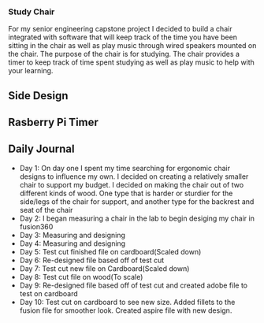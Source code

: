 ### Study Chair

For my senior engineering capstone project I decided to build a chair integrated with software that will keep track of the time you have been sitting in the chair as well as play music through wired speakers mounted on the chair. The purpose of the chair is for studying. The chair provides a timer to keep track of time spent studying as well as play music to help with your learning. 

## Side Design

## Rasberry Pi Timer

## Daily Journal

- Day 1: On day one I spent my time searching for ergonomic chair designs to influence my own. I decided on creating a relatively smaller chair to support my budget. I decided on making the chair out of two different kinds of wood. One type that is harder or sturdier for the side/legs of the chair for support, and another type for the backrest and seat of the chair
- Day 2: I began measuring a chair in the lab to begin desiging my chair in fusion360
- Day 3: Measuring and designing
- Day 4: Measuring and designing
- Day 5: Test cut finished file on cardboard(Scaled down)
- Day 6: Re-designed file based off of test cut
- Day 7: Test cut new file on Cardboard(Scaled down)
- Day 8: Test cut file on wood(To scale)
- Day 9: Re-designed file based off of test cut and created adobe file to test on cardboard
- Day 10: Test cut on cardboard to see new size. Added fillets to the fusion file for smoother look. Created aspire file with new design. 


